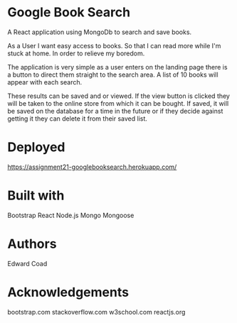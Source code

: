 # Google Book Search
A React application using MongoDb to search and save books. 

As a User I want easy access to books.
So that I can read more while I'm stuck at home.
In order to relieve my boredom.

The application is very simple as a user enters on the landing page there is a button to direct them straight to the search area. A list of 10 books will appear with each search.

These results can be saved and or viewed. If the view button is clicked they will be taken to the online store from which it can be bought. If saved, it will be saved on the database for a time in the future or if they decide against getting it they can delete it from their saved list.

# Deployed
https://assignment21-googlebooksearch.herokuapp.com/

# Built with
Bootstrap
React
Node.js
Mongo
Mongoose

# Authors
Edward Coad

# Acknowledgements
bootstrap.com
stackoverflow.com
w3school.com
reactjs.org
